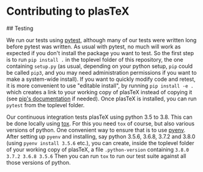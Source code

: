 # Contributing to plasTeX

## Testing

We run our tests using [pytest](https://docs.pytest.org/en/latest/),
although many of our tests were written long before pytest was written. 
As usual with pytest, no much will work as expected if you don't install
the package you want to test. So the first step is to run 
`pip install .` in the toplevel folder of this repository, the one
containing `setup.py` (as usual, depending on your python setup, `pip`
could be called `pip3`, and you may need administration permissions if
you want to make a system-wide install). 
If you want to quickly modify code and retest, it is more convenient to
use "editable install", by running `pip install -e .` which creates a
link to your working copy of plasTeX instead of copying it (see 
[pip's documentation](https://pip.pypa.io/en/stable/reference/pip_install/#editable-installs)
if needed).
Once plasTeX is installed, you can run `pytest` from the toplevel
folder.

Our continuous integration tests plasTeX using python 3.5 to 3.8. 
This can be done locally using
[tox](https://tox.readthedocs.io/en/latest/). For this you need `tox`
of course, but also various versions of python. One convenient way
to ensure that is to use [pyenv](https://github.com/pyenv/pyenv).
After setting up `pyenv` and installing, say python 3.5.6, 3.6.8,
3.7.2 and 3.8.0 (using `pyenv install 3.5.6` etc.), you can create,
inside the toplevel folder of your working copy of plasTeX, a
file `.python-version` containing
`
3.8.0
3.7.2
3.6.8
3.5.6
`
Then you can run `tox` to run our test suite against all those versions
of python.
